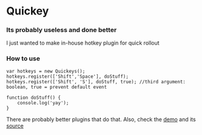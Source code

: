 # Quickey

### Its probably useless and done better

I just wanted to make in-house hotkey plugin for quick rollout

### How to use

```
var hotkeys = new Quickeys();
hotkeys.register(['Shift','Space'], doStuff);
hotkeys.register(['Shift', 'S'], doStuff, true); //third argument: boolean, true = prevent default event

function doStuff() {
    console.log('yay');
}
```

There are probably better plugins that do that. Also, check the [demo](https://countto25.github.io/quickeys/) and its [source](https://github.com/CountTo25/quickeys/blob/main/index.html)
